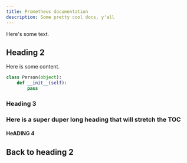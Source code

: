 ```yaml
---
title: Prometheus documentation
description: Some pretty cool docs, y'all
---
```


Here's some text.

## Heading 2

Here is some content.

```python
class Person(object):
    def __init__(self):
        pass
```

### Heading 3

### Here is a super duper long heading that will stretch the TOC

#### HeADING 4

## Back to heading 2
